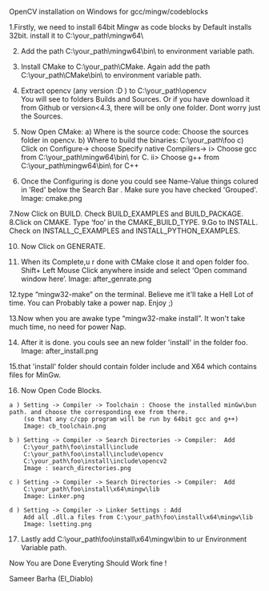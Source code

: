 OpenCV installation on Windows for gcc/mingw/codeblocks

1.Firstly, we need to install 64bit Mingw as code blocks by Default installs 32bit.
 install it to C:\your_path\mingw64\

2. Add the path C:\your_path\mingw64\bin\ to environment variable path.

3. Install CMake to C:\your_path\CMake\.
	Again add the path C:\your_path\CMake\bin\ to environment variable path.

4. Extract opencv (any version :D ) to C:\your_path\opencv\
	You will see to folders Builds and Sources.
 Or if you have download it from Github or version<4.3,
 there will be only one folder. Dont worry just the Sources.

 5. Now Open CMake:
  a) Where is the source code: Choose the sources folder in opencv.
  b) Where to build the binaries:  C:\your_path\foo
  c) Click on Configure-> choose Specify native Compilers->
  		i> 	Choose gcc from C:\your_path\mingw64\bin\ for C.
  		ii> Choose g++ from C:\your_path\mingw64\bin\ for C++

 6. Once the Configuring is done you could see Name-Value things colured in 'Red' below the Search Bar . Make sure you have checked 'Grouped'. Image: cmake.png

 7.Now Click on BUILD. Check BUILD_EXAMPLES and BUILD_PACKAGE.
 8.Click on CMAKE. Type ‘foo’ in the CMAKE_BUILD_TYPE.
 9.Go to INSTALL. Check on INSTALL_C_EXAMPLES and INSTALL_PYTHON_EXAMPLES.

 10. Now Click on GENERATE.


 11. When its Complete,u r done with CMake close it and open folder foo. Shift+ Left Mouse Click anywhere inside and select ‘Open command window here’. Image: after_genrate.png

 12.type “mingw32-make” on the terminal. Believe me it'll take a Hell Lot of time. You can Probably take a power nap. Enjoy ;)

 13.Now when you are awake type “mingw32-make install”. It won't take much time, no need for power Nap.

 14. After it is done. you couls see an new folder 'install' in the folder foo.	Image: after_install.png

 15.that 'install' folder should contain folder include and X64 which contains files for MinGw.

 16. Now Open Code Blocks.

 	a ) Setting -> Compiler -> Toolchain : Choose the installed minGw\bun path. and choose the corresponding exe from there.
 		(so that any c/cpp program will be run by 64bit gcc and g++)
 		Image: cb_toolchain.png

 	b ) Setting -> Compiler -> Search Directories -> Compiler:	Add
 		C:\your_path\foo\install\include
		C:\your_path\foo\install\include\opencv
		C:\your_path\foo\install\include\opencv2
		Image : search_directories.png

	c ) Setting -> Compiler -> Search Directories -> Compiler:	Add
		C:\your_path\foo\install\x64\mingw\lib
		Image: Linker.png

	d ) Setting -> Compiler -> Linker Settings : Add
		Add all .dll.a files from C:\your_path\foo\install\x64\mingw\lib
		Image: lsetting.png

17. Lastly add C:\your_path\foo\install\x64\mingw\bin to ur Environment Variable path.

Now You are Done Everyting Should Work fine !


Sameer Barha (El_Diablo)